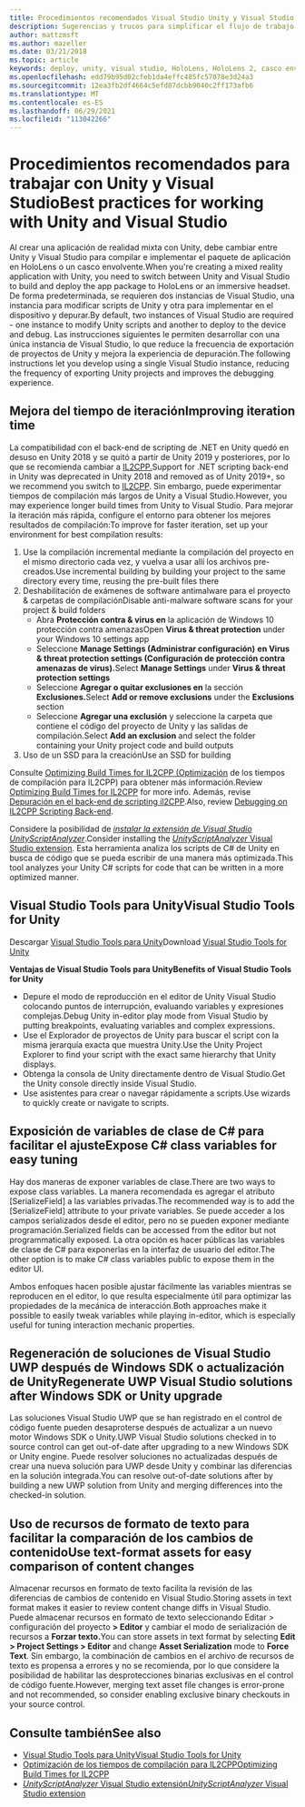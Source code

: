 ```yaml
---
title: Procedimientos recomendados Visual Studio Unity y Visual Studio
description: Sugerencias y trucos para simplificar el flujo de trabajo de creación de una aplicación de realidad mixta con Unity y Visual Studio.
author: mattzmsft
ms.author: mazeller
ms.date: 03/21/2018
ms.topic: article
keywords: deploy, unity, visual studio, HoloLens, HoloLens 2, casco envolvente, procedimientos recomendados, casco de realidad mixta, casco de realidad mixta de Windows, casco de realidad virtual, UWP, Visual Studio Tools, Windows SDK
ms.openlocfilehash: edd79b95d02cfeb1da4effc485fc57078e3d24a3
ms.sourcegitcommit: 12ea3fb2df4664c5efd07dcbb9040c2ff173afb6
ms.translationtype: MT
ms.contentlocale: es-ES
ms.lasthandoff: 06/29/2021
ms.locfileid: "113042266"
---
```

# <a name="best-practices-for-working-with-unity-and-visual-studio"></a><span data-ttu-id="7eadf-104">Procedimientos recomendados para trabajar con Unity y Visual Studio</span><span class="sxs-lookup"><span data-stu-id="7eadf-104">Best practices for working with Unity and Visual Studio</span></span>

<span data-ttu-id="7eadf-105">Al crear una aplicación de realidad mixta con Unity, debe cambiar entre Unity y Visual Studio para compilar e implementar el paquete de aplicación en HoloLens o un casco envolvente.</span><span class="sxs-lookup"><span data-stu-id="7eadf-105">When you're creating a mixed reality application with Unity, you need to switch between Unity and Visual Studio to build and deploy the app package to HoloLens or an immersive headset.</span></span> <span data-ttu-id="7eadf-106">De forma predeterminada, se requieren dos instancias de Visual Studio, una instancia para modificar scripts de Unity y otra para implementar en el dispositivo y depurar.</span><span class="sxs-lookup"><span data-stu-id="7eadf-106">By default, two instances of Visual Studio are required - one instance to modify Unity scripts and another to deploy to the device and debug.</span></span> <span data-ttu-id="7eadf-107">Las instrucciones siguientes le permiten desarrollar con una única instancia de Visual Studio, lo que reduce la frecuencia de exportación de proyectos de Unity y mejora la experiencia de depuración.</span><span class="sxs-lookup"><span data-stu-id="7eadf-107">The following instructions let you develop using a single Visual Studio instance, reducing the frequency of exporting Unity projects and improves the debugging experience.</span></span>

## <a name="improving-iteration-time"></a><span data-ttu-id="7eadf-108">Mejora del tiempo de iteración</span><span class="sxs-lookup"><span data-stu-id="7eadf-108">Improving iteration time</span></span>

<span data-ttu-id="7eadf-109">La compatibilidad con el back-end de scripting de .NET en Unity quedó en desuso en Unity 2018 y se quitó a partir de Unity 2019 y posteriores, por lo que se recomienda cambiar a [IL2CPP.](https://docs.unity3d.com/Manual/IL2CPP.html)</span><span class="sxs-lookup"><span data-stu-id="7eadf-109">Support for .NET scripting back-end in Unity was deprecated in Unity 2018 and removed as of Unity 2019+, so we recommend you switch to [IL2CPP](https://docs.unity3d.com/Manual/IL2CPP.html).</span></span> <span data-ttu-id="7eadf-110">Sin embargo, puede experimentar tiempos de compilación más largos de Unity a Visual Studio.</span><span class="sxs-lookup"><span data-stu-id="7eadf-110">However, you may experience longer build times from Unity to Visual Studio.</span></span> <span data-ttu-id="7eadf-111">Para mejorar la iteración más rápida, configure el entorno para obtener los mejores resultados de compilación:</span><span class="sxs-lookup"><span data-stu-id="7eadf-111">To improve for faster iteration, set up your environment for best compilation results:</span></span>

1) <span data-ttu-id="7eadf-112">Use la compilación incremental mediante la compilación del proyecto en el mismo directorio cada vez, y vuelva a usar allí los archivos pre-creados.</span><span class="sxs-lookup"><span data-stu-id="7eadf-112">Use incremental building by building your project to the same directory every time, reusing the pre-built files there</span></span>
2) <span data-ttu-id="7eadf-113">Deshabilitación de exámenes de software antimalware para el proyecto & carpetas de compilación</span><span class="sxs-lookup"><span data-stu-id="7eadf-113">Disable anti-malware software scans for your project & build folders</span></span>
   - <span data-ttu-id="7eadf-114">Abra **Protección contra & virus en** la aplicación de Windows 10 protección contra amenazas</span><span class="sxs-lookup"><span data-stu-id="7eadf-114">Open **Virus & threat protection** under your Windows 10 settings app</span></span>
   - <span data-ttu-id="7eadf-115">Seleccione **Manage Settings (Administrar configuración)** **en Virus & threat protection settings (Configuración de protección contra amenazas de virus).**</span><span class="sxs-lookup"><span data-stu-id="7eadf-115">Select **Manage Settings** under **Virus & threat protection settings**</span></span>
   - <span data-ttu-id="7eadf-116">Seleccione **Agregar o quitar exclusiones en** la sección **Exclusiones.**</span><span class="sxs-lookup"><span data-stu-id="7eadf-116">Select **Add or remove exclusions** under the **Exclusions** section</span></span>
   - <span data-ttu-id="7eadf-117">Seleccione **Agregar una exclusión** y seleccione la carpeta que contiene el código del proyecto de Unity y las salidas de compilación.</span><span class="sxs-lookup"><span data-stu-id="7eadf-117">Select **Add an exclusion** and select the folder containing your Unity project code and build outputs</span></span>
3) <span data-ttu-id="7eadf-118">Uso de un SSD para la creación</span><span class="sxs-lookup"><span data-stu-id="7eadf-118">Use an SSD for building</span></span>

<span data-ttu-id="7eadf-119">Consulte [Optimizing Build Times for IL2CPP (Optimización](https://docs.unity3d.com/Manual/IL2CPP-OptimizingBuildTimes.html) de los tiempos de compilación para IL2CPP) para obtener más información.</span><span class="sxs-lookup"><span data-stu-id="7eadf-119">Review [Optimizing Build Times for IL2CPP](https://docs.unity3d.com/Manual/IL2CPP-OptimizingBuildTimes.html) for more info.</span></span> <span data-ttu-id="7eadf-120">Además, revise [Depuración en el back-end de scripting il2CPP](https://docs.unity3d.com/Manual/windowsstore-debugging-il2cpp.html).</span><span class="sxs-lookup"><span data-stu-id="7eadf-120">Also, review [Debugging on IL2CPP Scripting Back-end](https://docs.unity3d.com/Manual/windowsstore-debugging-il2cpp.html).</span></span>

<span data-ttu-id="7eadf-121">Considere la posibilidad de [ *instalar la extensión de Visual Studio UnityScriptAnalyzer*](https://github.com/Microsoft/MixedRealityCompanionKit/tree/master/UnityScriptAnalyzer).</span><span class="sxs-lookup"><span data-stu-id="7eadf-121">Consider installing the [*UnityScriptAnalyzer* Visual Studio extension](https://github.com/Microsoft/MixedRealityCompanionKit/tree/master/UnityScriptAnalyzer).</span></span> <span data-ttu-id="7eadf-122">Esta herramienta analiza los scripts de C# de Unity en busca de código que se pueda escribir de una manera más optimizada.</span><span class="sxs-lookup"><span data-stu-id="7eadf-122">This tool analyzes your Unity C# scripts for code that can be written in a more optimized manner.</span></span>

## <a name="visual-studio-tools-for-unity"></a><span data-ttu-id="7eadf-123">Visual Studio Tools para Unity</span><span class="sxs-lookup"><span data-stu-id="7eadf-123">Visual Studio Tools for Unity</span></span>

<span data-ttu-id="7eadf-124">Descargar [Visual Studio Tools para Unity](/visualstudio/cross-platform/getting-started-with-visual-studio-tools-for-unity)</span><span class="sxs-lookup"><span data-stu-id="7eadf-124">Download [Visual Studio Tools for Unity](/visualstudio/cross-platform/getting-started-with-visual-studio-tools-for-unity)</span></span>

<span data-ttu-id="7eadf-125">**Ventajas de Visual Studio Tools para Unity**</span><span class="sxs-lookup"><span data-stu-id="7eadf-125">**Benefits of Visual Studio Tools for Unity**</span></span>
* <span data-ttu-id="7eadf-126">Depure el modo de reproducción en el editor de Unity Visual Studio colocando puntos de interrupción, evaluando variables y expresiones complejas.</span><span class="sxs-lookup"><span data-stu-id="7eadf-126">Debug Unity in-editor play mode from Visual Studio by putting breakpoints, evaluating variables and complex expressions.</span></span>
* <span data-ttu-id="7eadf-127">Use el Explorador de proyectos de Unity para buscar el script con la misma jerarquía exacta que muestra Unity.</span><span class="sxs-lookup"><span data-stu-id="7eadf-127">Use the Unity Project Explorer to find your script with the exact same hierarchy that Unity displays.</span></span>
* <span data-ttu-id="7eadf-128">Obtenga la consola de Unity directamente dentro de Visual Studio.</span><span class="sxs-lookup"><span data-stu-id="7eadf-128">Get the Unity console directly inside Visual Studio.</span></span>
* <span data-ttu-id="7eadf-129">Use asistentes para crear o navegar rápidamente a scripts.</span><span class="sxs-lookup"><span data-stu-id="7eadf-129">Use wizards to quickly create or navigate to scripts.</span></span>

## <a name="expose-c-class-variables-for-easy-tuning"></a><span data-ttu-id="7eadf-130">Exposición de variables de clase de C# para facilitar el ajuste</span><span class="sxs-lookup"><span data-stu-id="7eadf-130">Expose C# class variables for easy tuning</span></span>

<span data-ttu-id="7eadf-131">Hay dos maneras de exponer variables de clase.</span><span class="sxs-lookup"><span data-stu-id="7eadf-131">There are two ways to expose class variables.</span></span> <span data-ttu-id="7eadf-132">La manera recomendada es agregar el atributo [SerializeField] a las variables privadas.</span><span class="sxs-lookup"><span data-stu-id="7eadf-132">The recommended way is to add the [SerializeField] attribute to your private variables.</span></span> <span data-ttu-id="7eadf-133">Se puede acceder a los campos serializados desde el editor, pero no se pueden exponer mediante programación.</span><span class="sxs-lookup"><span data-stu-id="7eadf-133">Serialized fields can be accessed from the editor but not programmatically exposed.</span></span>  <span data-ttu-id="7eadf-134">La otra opción es hacer públicas las variables de clase de C# para exponerlas en la interfaz de usuario del editor.</span><span class="sxs-lookup"><span data-stu-id="7eadf-134">The other option is to make C# class variables public to expose them in the editor UI.</span></span> 

<span data-ttu-id="7eadf-135">Ambos enfoques hacen posible ajustar fácilmente las variables mientras se reproducen en el editor, lo que resulta especialmente útil para optimizar las propiedades de la mecánica de interacción.</span><span class="sxs-lookup"><span data-stu-id="7eadf-135">Both approaches make it possible to easily tweak variables while playing in-editor, which is especially useful for tuning interaction mechanic properties.</span></span>

## <a name="regenerate-uwp-visual-studio-solutions-after-windows-sdk-or-unity-upgrade"></a><span data-ttu-id="7eadf-136">Regeneración de soluciones de Visual Studio UWP después de Windows SDK o actualización de Unity</span><span class="sxs-lookup"><span data-stu-id="7eadf-136">Regenerate UWP Visual Studio solutions after Windows SDK or Unity upgrade</span></span>

<span data-ttu-id="7eadf-137">Las soluciones Visual Studio UWP que se han registrado en el control de código fuente pueden desaproterse después de actualizar a un nuevo motor Windows SDK o Unity.</span><span class="sxs-lookup"><span data-stu-id="7eadf-137">UWP Visual Studio solutions checked in to source control can get out-of-date after upgrading to a new Windows SDK or Unity engine.</span></span> <span data-ttu-id="7eadf-138">Puede resolver soluciones no actualizadas después de crear una nueva solución para UWP desde Unity y combinar las diferencias en la solución integrada.</span><span class="sxs-lookup"><span data-stu-id="7eadf-138">You can resolve out-of-date solutions after by building a new UWP solution from Unity and merging differences into the checked-in solution.</span></span>

## <a name="use-text-format-assets-for-easy-comparison-of-content-changes"></a><span data-ttu-id="7eadf-139">Uso de recursos de formato de texto para facilitar la comparación de los cambios de contenido</span><span class="sxs-lookup"><span data-stu-id="7eadf-139">Use text-format assets for easy comparison of content changes</span></span>

<span data-ttu-id="7eadf-140">Almacenar recursos en formato de texto facilita la revisión de las diferencias de cambios de contenido en Visual Studio.</span><span class="sxs-lookup"><span data-stu-id="7eadf-140">Storing assets in text format makes it easier to review content change diffs in Visual Studio.</span></span> <span data-ttu-id="7eadf-141">Puede almacenar recursos en formato de texto seleccionando Editar > configuración del  proyecto **> Editor** y cambiar el modo de serialización de recursos a **Forzar texto.**</span><span class="sxs-lookup"><span data-stu-id="7eadf-141">You can store assets in text format by selecting **Edit > Project Settings > Editor** and change **Asset Serialization** mode to **Force Text**.</span></span> <span data-ttu-id="7eadf-142">Sin embargo, la combinación de cambios en el archivo de recursos de texto es propensa a errores y no se recomienda, por lo que considere la posibilidad de habilitar las desprotecciones binarias exclusivas en el control de código fuente.</span><span class="sxs-lookup"><span data-stu-id="7eadf-142">However, merging text asset file changes is error-prone and not recommended, so consider enabling exclusive binary checkouts in your source control.</span></span>

## <a name="see-also"></a><span data-ttu-id="7eadf-143">Consulte también</span><span class="sxs-lookup"><span data-stu-id="7eadf-143">See also</span></span>
- [<span data-ttu-id="7eadf-144">Visual Studio Tools para Unity</span><span class="sxs-lookup"><span data-stu-id="7eadf-144">Visual Studio Tools for Unity</span></span>](https://visualstudiogallery.msdn.microsoft.com/8d26236e-4a64-4d64-8486-7df95156aba9)
- [<span data-ttu-id="7eadf-145">Optimización de los tiempos de compilación para IL2CPP</span><span class="sxs-lookup"><span data-stu-id="7eadf-145">Optimizing Build Times for IL2CPP</span></span>](https://docs.unity3d.com/Manual/IL2CPP-OptimizingBuildTimes.html)
- [<span data-ttu-id="7eadf-146">*UnityScriptAnalyzer* Visual Studio extensión</span><span class="sxs-lookup"><span data-stu-id="7eadf-146">*UnityScriptAnalyzer* Visual Studio extension</span></span>](https://github.com/Microsoft/MixedRealityCompanionKit/tree/master/UnityScriptAnalyzer)